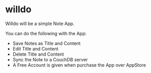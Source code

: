 # willdo
Willdo will be a simple Note App.

You can do the following with the App:

* Save Notes as Title and Content
* Edit Title and Content
* Delete Title and Content
* Sync the Note to a CouchDB server
* A Free Account is given when purchase the App over AppStore

